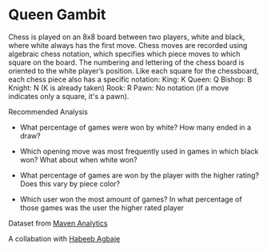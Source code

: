 # Queen Gambit #

Chess is played on an 8x8 board between two players, white and black, where white always has the first move. Chess moves are recorded using algebraic chess notation, which specifies which piece moves to which square on the board. The numbering and lettering of the chess board is oriented to the white player’s position.
Like each square for the chessboard, each chess piece also has a specific notation:
King: K
Queen: Q
Bishop: B
Knight: N (K is already taken)
Rook: R
Pawn: No notation (if a move indicates only a square, it's a pawn).

Recommended Analysis
* What percentage of games were won by white? How many ended in a draw?

* Which opening move was most frequently used in games in which black won? What about when white won?

* What percentage of games are won by the player with the higher rating? Does this vary by piece color?

* Which user won the most amount of games? In what percentage of those games was the user the higher rated player

Dataset from [Maven Analytics](https://www.mavenanalytics.io/data-playground)

A collabation with [Habeeb Agbaje](https://github.com/Hab-eeb)
